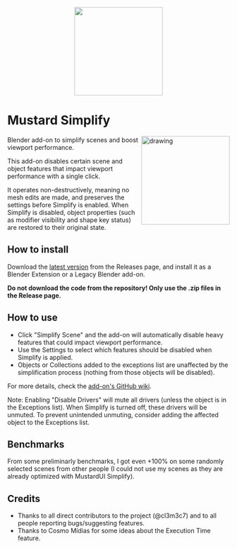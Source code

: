 <p align="center">
  <img src="https://github.com/user-attachments/assets/59d43718-e0f7-4cf3-88e4-d079df0d92fd" width="200" />
</p>

# Mustard Simplify

<img align="right" src="https://github.com/user-attachments/assets/30406ac1-b039-49ca-a7ec-5391e160439e" alt="drawing" width="200"/>

Blender add-on to simplify scenes and boost viewport performance.

This add-on disables certain scene and object features that impact viewport performance with a single click.

It operates non-destructively, meaning no mesh edits are made, and preserves the settings before Simplify is enabled. When Simplify is disabled, object properties (such as modifier visibility and shape key status) are restored to their original state.

## How to install

Download the [latest version](https://github.com/Mustard2/MustardSimplify/releases/tag/2025.1.0) from the Releases page, and install it as a Blender Extension or a Legacy Blender add-on.

**Do not download the code from the repository! Only use the .zip files in the Release page.**

## How to use

- Click "Simplify Scene" and the add-on will automatically disable heavy features that could impact viewport performance.
- Use the Settings to select which features should be disabled when Simplify is applied.
- Objects or Collections added to the exceptions list are unaffected by the simplification process (nothing from those objects will be disabled).

For more details, check the [add-on's GitHub wiki](https://github.com/Mustard2/MustardSimplify/wiki).

Note: Enabling "Disable Drivers" will mute all drivers (unless the object is in the Exceptions list). When Simplify is turned off, these drivers will be unmuted. To prevent unintended unmuting, consider adding the affected object to the Exceptions list.

## Benchmarks

From some preliminarly benchmarks, I got even +100% on some randomly selected scenes from other people (I could not use my scenes as they are already optimized with MustardUI Simplify).

## Credits

- Thanks to all direct contributors to the project (@cl3m3c7) and to all people reporting bugs/suggesting features.
- Thanks to Cosmo Mídias for some ideas about the Execution Time feature.
